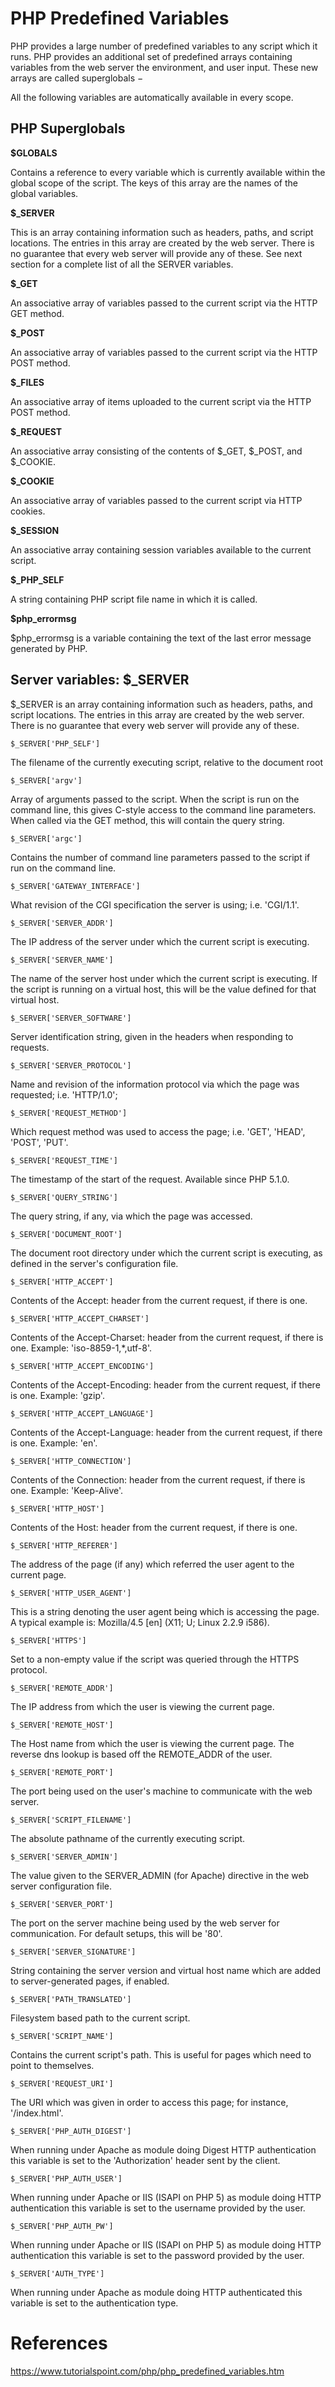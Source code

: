 # PHP Predefined Variables

PHP provides a large number of predefined variables to any script which it runs. PHP provides an additional set of predefined arrays containing variables from the web server the environment, and user input. These new arrays are called superglobals −

All the following variables are automatically available in every scope.

## PHP Superglobals

**$GLOBALS**

Contains a reference to every variable which is currently available within the global scope of the script. The keys of this array are the names of the global variables.

**$_SERVER**

This is an array containing information such as headers, paths, and script locations. The entries in this array are created by the web server. There is no guarantee that every web server will provide any of these. See next section for a complete list of all the SERVER variables.

**$_GET**

An associative array of variables passed to the current script via the HTTP GET method.

**$_POST**

An associative array of variables passed to the current script via the HTTP POST method.

**$_FILES**

An associative array of items uploaded to the current script via the HTTP POST method.

**$_REQUEST**

An associative array consisting of the contents of $_GET, $_POST, and $_COOKIE.

**$_COOKIE**

An associative array of variables passed to the current script via HTTP cookies.

**$_SESSION**

An associative array containing session variables available to the current script.

**$_PHP_SELF**

A string containing PHP script file name in which it is called.

**$php_errormsg**

$php_errormsg is a variable containing the text of the last error message generated by PHP.

## Server variables: $_SERVER
$_SERVER is an array containing information such as headers, paths, and script locations. The entries in this array are created by the web server. There is no guarantee that every web server will provide any of these.

```
$_SERVER['PHP_SELF']
```
The filename of the currently executing script, relative to the document root

```
$_SERVER['argv']
```
Array of arguments passed to the script. When the script is run on the command line, this gives C-style access to the command line parameters. When called via the GET method, this will contain the query string.

```
$_SERVER['argc']
```
Contains the number of command line parameters passed to the script if run on the command line.

```
$_SERVER['GATEWAY_INTERFACE']
```
What revision of the CGI specification the server is using; i.e. 'CGI/1.1'.

```
$_SERVER['SERVER_ADDR']
```
The IP address of the server under which the current script is executing.

```
$_SERVER['SERVER_NAME']
```
The name of the server host under which the current script is executing. If the script is running on a virtual host, this will be the value defined for that virtual host.

```
$_SERVER['SERVER_SOFTWARE']
```
Server identification string, given in the headers when responding to requests.

```
$_SERVER['SERVER_PROTOCOL']
```
Name and revision of the information protocol via which the page was requested; i.e. 'HTTP/1.0';

```
$_SERVER['REQUEST_METHOD']
```
Which request method was used to access the page; i.e. 'GET', 'HEAD', 'POST', 'PUT'.

```
$_SERVER['REQUEST_TIME']
```
The timestamp of the start of the request. Available since PHP 5.1.0.

```
$_SERVER['QUERY_STRING']
```
The query string, if any, via which the page was accessed.

```
$_SERVER['DOCUMENT_ROOT']
```
The document root directory under which the current script is executing, as defined in the server's configuration file.

```
$_SERVER['HTTP_ACCEPT']
```
Contents of the Accept: header from the current request, if there is one.

```
$_SERVER['HTTP_ACCEPT_CHARSET']
```
Contents of the Accept-Charset: header from the current request, if there is one. Example: 'iso-8859-1,*,utf-8'.

```
$_SERVER['HTTP_ACCEPT_ENCODING']
```
Contents of the Accept-Encoding: header from the current request, if there is one. Example: 'gzip'.

```
$_SERVER['HTTP_ACCEPT_LANGUAGE']
```
Contents of the Accept-Language: header from the current request, if there is one. Example: 'en'.

```
$_SERVER['HTTP_CONNECTION']
```
Contents of the Connection: header from the current request, if there is one. Example: 'Keep-Alive'.

```
$_SERVER['HTTP_HOST']
```
Contents of the Host: header from the current request, if there is one.

```
$_SERVER['HTTP_REFERER']
```
The address of the page (if any) which referred the user agent to the current page.

```
$_SERVER['HTTP_USER_AGENT']
```
This is a string denoting the user agent being which is accessing the page. A typical example is: Mozilla/4.5 [en] (X11; U; Linux 2.2.9 i586).

```
$_SERVER['HTTPS']
```
Set to a non-empty value if the script was queried through the HTTPS protocol.

```
$_SERVER['REMOTE_ADDR']
```
The IP address from which the user is viewing the current page.

```
$_SERVER['REMOTE_HOST']
```
The Host name from which the user is viewing the current page. The reverse dns lookup is based off the REMOTE_ADDR of the user.

```
$_SERVER['REMOTE_PORT']
```
The port being used on the user's machine to communicate with the web server.

```
$_SERVER['SCRIPT_FILENAME']
```
The absolute pathname of the currently executing script.

```
$_SERVER['SERVER_ADMIN']
```
The value given to the SERVER_ADMIN (for Apache) directive in the web server configuration file.

```
$_SERVER['SERVER_PORT']
```
The port on the server machine being used by the web server for communication. For default setups, this will be '80'.

```
$_SERVER['SERVER_SIGNATURE']
```
String containing the server version and virtual host name which are added to server-generated pages, if enabled.

```
$_SERVER['PATH_TRANSLATED']
```
Filesystem based path to the current script.

```
$_SERVER['SCRIPT_NAME']
```
Contains the current script's path. This is useful for pages which need to point to themselves.

```
$_SERVER['REQUEST_URI']
```
The URI which was given in order to access this page; for instance, '/index.html'.

```
$_SERVER['PHP_AUTH_DIGEST']
```
When running under Apache as module doing Digest HTTP authentication this variable is set to the 'Authorization' header sent by the client.

```
$_SERVER['PHP_AUTH_USER']
```
When running under Apache or IIS (ISAPI on PHP 5) as module doing HTTP authentication this variable is set to the username provided by the user.

```
$_SERVER['PHP_AUTH_PW']
```
When running under Apache or IIS (ISAPI on PHP 5) as module doing HTTP authentication this variable is set to the password provided by the user.

```
$_SERVER['AUTH_TYPE']
```
When running under Apache as module doing HTTP authenticated this variable is set to the authentication type.

# References
https://www.tutorialspoint.com/php/php_predefined_variables.htm
